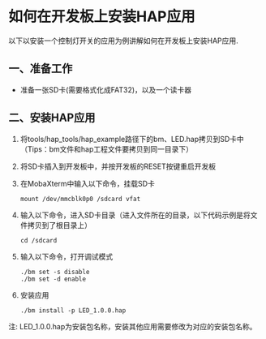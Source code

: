 # 如何在开发板上安装HAP应用

以下以安装一个控制灯开关的应用为例讲解如何在开发板上安装HAP应用.

## 一、准备工作

- 准备一张SD卡(需要格式化成FAT32)，以及一个读卡器

## 二、安装HAP应用

1. 将tools/hap_tools/hap_example路径下的bm、LED.hap拷贝到SD卡中（Tips：bm文件和hap工程文件要拷贝到同一目录下）

2. 将SD卡插入到开发板中，并按开发板的RESET按键重启开发板

3. 在MobaXterm中输入以下命令，挂载SD卡
	```
    mount /dev/mmcblk0p0 /sdcard vfat
    ```
4. 输入以下命令，进入SD卡目录（进入文件所在的目录，以下代码示例是将文件拷贝到了根目录上）
	```
    cd /sdcard
    ```
5. 输入以下命令，打开调试模式
    ```
    ./bm set -s disable
    ./bm set -d enable
    ```
    
6.	安装应用
    ```
    ./bm install -p LED_1.0.0.hap
    ```

注: LED_1.0.0.hap为安装包名称，安装其他应用需要修改为对应的安装包名称。
